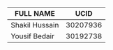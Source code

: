 | FULL NAME      | UCID     |
|----------------|----------|
| Shakil Hussain | 30207936 |
| Yousif Bedair  | 30192738 |